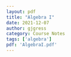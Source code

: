 ```yaml
---
layout: pdf
title: "Algebra I"
date: 2021-12-07
author: gjgress
category: Course Notes
tags: ['algebra']
pdf: 'AlgebraI.pdf'
---
```


